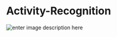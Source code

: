 # Activity-Recognition

![enter image description here](https://lh3.googleusercontent.com/WJ5Gmfr6hUWr9b9Q8-4U9aAB9gnG4sWrMh64WSbFNRLuSComqQfvLnyrYLdtDpQ4IHyJhWdmYIho=s0 "Pipeline.jpg")
